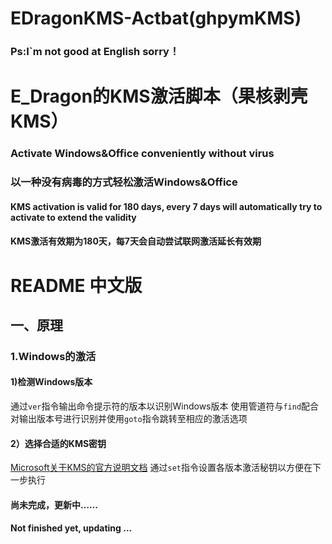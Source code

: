# EDragonKMS-Actbat(ghpymKMS)
### Ps:I`m not good at English sorry！
# E_Dragon的KMS激活脚本（果核剥壳KMS）

### Activate Windows&Office conveniently without virus
### 以一种没有病毒的方式轻松激活Windows&Office
#### KMS activation is valid for 180 days, every 7 days will automatically try to activate to extend the validity
#### KMS激活有效期为180天，每7天会自动尝试联网激活延长有效期

# README 中文版
## 一、原理
### 1.Windows的激活
#### 1)检测Windows版本
通过`ver`指令输出命令提示符的版本以识别Windows版本
使用管道符与`find`配合对输出版本号进行识别并使用`goto`指令跳转至相应的激活选项
#### 2）选择合适的KMS密钥
[Microsoft关于KMS的官方说明文档](https://docs.microsoft.com/zh-cn/windows-server/get-started/kmsclientkeys)
通过`set`指令设置各版本激活秘钥以方便在下一步执行
#### 尚未完成，更新中……
#### Not finished yet, updating ...
